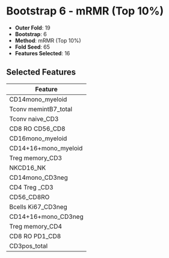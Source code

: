 # Bootstrap 6 - mRMR (Top 10%)

- **Outer Fold**: 19
- **Bootstrap**: 6
- **Method**: mRMR (Top 10%)
- **Fold Seed**: 65
- **Features Selected**: 16

## Selected Features

| Feature |
|---------|
| CD14mono_myeloid |
| Tconv memintB7_total |
| Tconv naive_CD3 |
| CD8 RO CD56_CD8 |
| CD16mono_myeloid |
| CD14+16+mono_myeloid |
| Treg memory_CD3 |
| NKCD16_NK |
| CD14mono_CD3neg |
| CD4 Treg _CD3 |
| CD56_CD8RO |
| Bcells Ki67_CD3neg |
| CD14+16+mono_CD3neg |
| Treg memory_CD4 |
| CD8 RO PD1_CD8 |
| CD3pos_total |
